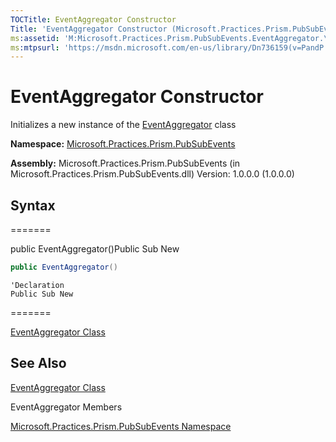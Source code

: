 ```yaml
---
TOCTitle: EventAggregator Constructor
Title: 'EventAggregator Constructor (Microsoft.Practices.Prism.PubSubEvents)'
ms:assetid: 'M:Microsoft.Practices.Prism.PubSubEvents.EventAggregator.\#ctor'
ms:mtpsurl: 'https://msdn.microsoft.com/en-us/library/Dn736159(v=PandP.50)'
---
```


# EventAggregator Constructor

Initializes a new instance of the [EventAggregator](https://msdn.microsoft.com/en-us/library/microsoft.practices.prism.pubsubevents.eventaggregator(v=pandp.50)) class

**Namespace:** [Microsoft.Practices.Prism.PubSubEvents](https://msdn.microsoft.com/en-us/library/microsoft.practices.prism.pubsubevents(v=pandp.50))

**Assembly:** Microsoft.Practices.Prism.PubSubEvents (in Microsoft.Practices.Prism.PubSubEvents.dll) Version: 1.0.0.0 (1.0.0.0)

## Syntax

=======


public EventAggregator()Public Sub New


```C#
public EventAggregator()
```


```VB
'Declaration
Public Sub New
```
=======

[EventAggregator Class](https://msdn.microsoft.com/t:microsoft.practices.prism.pubsubevents.eventaggregator)


## See Also

[EventAggregator Class](https://msdn.microsoft.com/en-us/library/microsoft.practices.prism.pubsubevents.eventaggregator(v=pandp.50))

EventAggregator Members

[Microsoft.Practices.Prism.PubSubEvents Namespace](https://msdn.microsoft.com/en-us/library/microsoft.practices.prism.pubsubevents(v=pandp.50))
